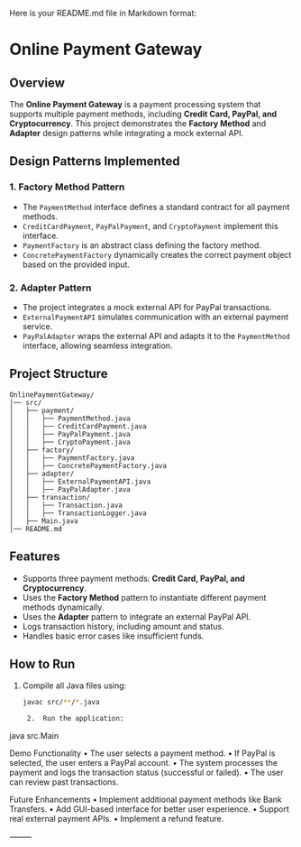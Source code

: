 Here is your README.md file in Markdown format:

# Online Payment Gateway

## Overview
The **Online Payment Gateway** is a payment processing system that supports multiple payment methods, including **Credit Card, PayPal, and Cryptocurrency**. This project demonstrates the **Factory Method** and **Adapter** design patterns while integrating a mock external API.

## Design Patterns Implemented

### 1. Factory Method Pattern
- The `PaymentMethod` interface defines a standard contract for all payment methods.
- `CreditCardPayment`, `PayPalPayment`, and `CryptoPayment` implement this interface.
- `PaymentFactory` is an abstract class defining the factory method.
- `ConcretePaymentFactory` dynamically creates the correct payment object based on the provided input.

### 2. Adapter Pattern
- The project integrates a mock external API for PayPal transactions.
- `ExternalPaymentAPI` simulates communication with an external payment service.
- `PayPalAdapter` wraps the external API and adapts it to the `PaymentMethod` interface, allowing seamless integration.

## Project Structure

```
OnlinePaymentGateway/
│── src/
│   ├── payment/
│   │   ├── PaymentMethod.java
│   │   ├── CreditCardPayment.java
│   │   ├── PayPalPayment.java
│   │   ├── CryptoPayment.java
│   ├── factory/
│   │   ├── PaymentFactory.java
│   │   ├── ConcretePaymentFactory.java
│   ├── adapter/
│   │   ├── ExternalPaymentAPI.java
│   │   ├── PayPalAdapter.java
│   ├── transaction/
│   │   ├── Transaction.java
│   │   ├── TransactionLogger.java
│   ├── Main.java
│── README.md
```


## Features
- Supports three payment methods: **Credit Card, PayPal, and Cryptocurrency**.
- Uses the **Factory Method** pattern to instantiate different payment methods dynamically.
- Uses the **Adapter** pattern to integrate an external PayPal API.
- Logs transaction history, including amount and status.
- Handles basic error cases like insufficient funds.

## How to Run
1. Compile all Java files using:
   ```sh
   javac src/**/*.java

	2.	Run the application:

java src.Main



Demo Functionality
	•	The user selects a payment method.
	•	If PayPal is selected, the user enters a PayPal account.
	•	The system processes the payment and logs the transaction status (successful or failed).
	•	The user can review past transactions.

Future Enhancements
	•	Implement additional payment methods like Bank Transfers.
	•	Add GUI-based interface for better user experience.
	•	Support real external payment APIs.
	•	Implement a refund feature.

⸻
